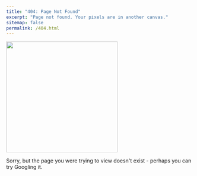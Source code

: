 ```yaml
---
title: "404: Page Not Found"
excerpt: "Page not found. Your pixels are in another canvas."
sitemap: false
permalink: /404.html
---
```


<img style="float: middle" width="300" height="300"
src="https://raw.githubusercontent.com/eigenfoo/eigenfoo.github.io/master/assets/images/sadface.png">

Sorry, but the page you were trying to view doesn't exist - perhaps you can try Googling it.

<script type="text/javascript">
  var GOOG_FIXURL_LANG = 'en';
  var GOOG_FIXURL_SITE = '{{ site.url }}'
</script>
<script type="text/javascript"
  src="//linkhelp.clients.google.com/tbproxy/lh/wm/fixurl.js">
</script>
